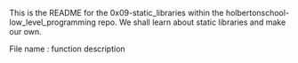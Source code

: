 This is the README for the 0x09-static_libraries within the holbertonschool-low_level_programming repo. We shall learn about static libraries and make our own.

File name : function description

